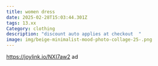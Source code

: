 ```yaml
---
title: women dress
date: 2025-02-28T15:03:44.301Z
tags: 13.xx
Category: clothing
description: "discount auto applies at checkout  "
image: img/beige-minimalist-mood-photo-collage-25-.png
---
```

https://joylink.io/NXI7aw2 ad